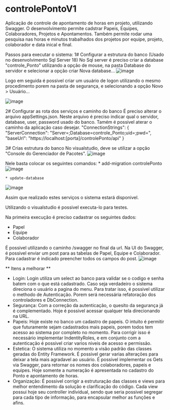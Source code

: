 # controlePontoV1
Aplicação de controle de apontamento de horas em projeto, utilizando Swagger.
O desenvolvimento permite cadstrar Papeis, Equipes, Colaboradores, Projetos e Apontamentos. Também permite rodar uma pesquisa nas horas e minutos trabalhados dos projetos por equipe, projeto, colaborador e data inical e final. 

Passos para executar o sistema:
1# Configurar a estrutura do banco (Usado no desenvolvimento Sql Server 18)
  No Sql server é preciso criar a database "controle_Ponto" utilizando a opção de mouse, na pasta Database do servidor e selecionar a opção criar Nova database...
![image](https://user-images.githubusercontent.com/31293561/127750567-71ca827a-8010-4b21-b375-3a96c8bacf66.png)
  
  Logo em seguida é possivel criar um usuário de logon utilizando o mesmo procedimento porem na pasta de segurança, e selecionando a opção Novo > Usuário...
  
![image](https://user-images.githubusercontent.com/31293561/127750563-ed6ba8d5-e271-4925-9734-25c6d7826175.png)

2# Configurar as rota dos serviços e caminho do banco
  É preciso alterar o arquivo appSettings.json. Neste arquivo é preciso indicar qual o servidor, database, user, password usado do banco.
  Tamém é possivel aterar o caminho da aplicação caso desejar. 
    "ConnectionStrings": {
        "ServerConnection": "Server=<Servidor>;Database=controle_Ponto;uid=<user>;pwd=<pwd>",
        "baseUrl": "https://localhost:[porta]/controlePonto/api"
    }
  
3# Crias estrutura do banco
  No visualstudio, deve se utilizar a opção "Console do Gerenciador de Pacotes". 
  ![image](https://user-images.githubusercontent.com/31293561/127750613-4e99b70a-0ae7-4bdd-82db-68262c6b07b1.png)
  
  Nele basta colocar os seguintes comandos:
    * add-migration controlePonto  
![image](https://user-images.githubusercontent.com/31293561/127750647-42aa790e-abb8-4dce-868e-3735d0979976.png)
  
    * update-database 
![image](https://user-images.githubusercontent.com/31293561/127750654-af5882f4-8d29-4d4c-b387-d4b676b43e1c.png)

Assim que realizado estes serviços o sistema estará disponivel.
  
Utilizando o visualstudio é possivel executa-lo para testes.
  
Na primeira execução é preciso cadastrar os seguintes dados:
  * Papel
  * Equipe
  * Colaborador
  
É possivel utilizando o caminho /swagger no final da url.
Na UI do Swagger, é possivel enviar um post para as tabelas de Papel, Equipe e Colaborador. Para cadastrar é indicado preencher todos os campos do post.
![image](https://user-images.githubusercontent.com/31293561/127750776-7a2d3e0d-fcb1-4f95-b82e-497cd43b1c75.png)

** Itens a melhorar ** 
  - Login: Login utiliza um select ao banco para validar se o codigo e senha batem com o que está cadastrado. Caso seja verdadeiro o sistema direciona o usuário a pagina do menu. Para tratar isso, é possivel utilizar o methodo de Autenticação. Porem será necessária refatoração dos controladores e DbConnection.
  - Segurança: Com a correção da autenticação, o quesito da segurança já é complementado. Hoje é possivel acessar qualquer tela direcionando na URL. 
  - Papeis: Hoje existe no banco um cadastro de papeis. O intuito é permitir que futuramente sejam cadastrados mais papeis, porem todos tem acesso ao sistema por completo no momento. Para corrigir isso é necessário implementar IndentityRoles, e em conjunto com a autenticação é possivel criar varios niveis de acesso e permissão.
  - Estetica: O sistema utiliza no momento a visão padrão das classes geradas do Entity Framework. É possivel gerar varias alterações para deixar a tela mais agradavel ao usuário. É possivel implementar os Gets via Swagger, para retornar os nomes dos colaboradores, papeis e equipes. Hoje somente a numeração é apresentada no cadastro do Ponto e apontamento de horas.
  - Organização: É possivel corrigir a estruturação das classes e views para melhor entendimento da solução e clarificação do código. Cada view possui hoje seu controller individual, sendo que seria possivel segregar para cada tipo de informação, para encapsular melhor as funções e afins.
